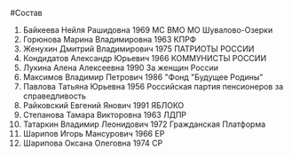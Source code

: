 #Состав
1. Байкеева Нейля Рашидовна 1969 МС ВМО МО Шувалово-Озерки
2. Горюнова Марина Владимировна 1963 КПРФ
3. Женухин Дмитрий Владимирович 1975 ПАТРИОТЫ РОССИИ
4. Кондидатов Александр Юрьевич 1966 КОММУНИСТЫ РОССИИ
5. Лукина Алена Алексеевна 1990 За женщин России
6. Максимов Владимир Петрович 1986 \"Фонд \"Будущее Родины\"
7. Павлова Татьяна Юрьевна 1956 Российская партия пенсионеров за справедливость
8. Райковский Евгений Янович 1991 ЯБЛОКО
9. Степанова Тамара Викторовна 1963 ЛДПР
10. Татаркин Владимир Леонидович 1972 Гражданская Платформа
11. Шарипов Игорь Мансурович 1966 ЕР
12. Шарипова Оксана Олеговна 1974 СР
